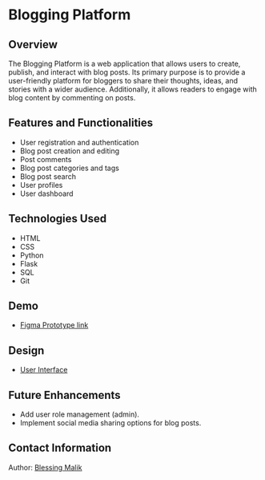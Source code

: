 # Blogging Platform

## Overview
The Blogging Platform is a web application that allows users to create, publish, and interact with blog posts. Its primary purpose is to provide a user-friendly platform for bloggers to share their thoughts, ideas, and stories with a wider audience. Additionally, it allows readers to engage with blog content by commenting on posts.

## Features and Functionalities
- User registration and authentication
- Blog post creation and editing
- Post comments
- Blog post categories and tags
- Blog post search
- User profiles
- User dashboard

## Technologies Used
- HTML
- CSS
- Python
- Flask
- SQL
- Git

## Demo
- [Figma Prototype link](https://www.figma.com/proto/4Ytcjx3pUfuiwBUwe5zyeY/BlogHaven?page-id=2%3A25&type=design&node-id=43-578&viewport=-705%2C384%2C0.28&t=2G7wsXf3k9sKKAb2-1&scaling=scale-down&starting-point-node-id=2%3A26&mode=design)

## Design
- [User Interface](https://www.figma.com/file/4Ytcjx3pUfuiwBUwe5zyeY/BlogHaven?type=design&node-id=19%3A444&mode=design&t=w4DButMUphiFfTVa-1)

## Future Enhancements
- Add user role management (admin).
- Implement social media sharing options for blog posts.

## Contact Information
Author: [Blessing Malik]()

